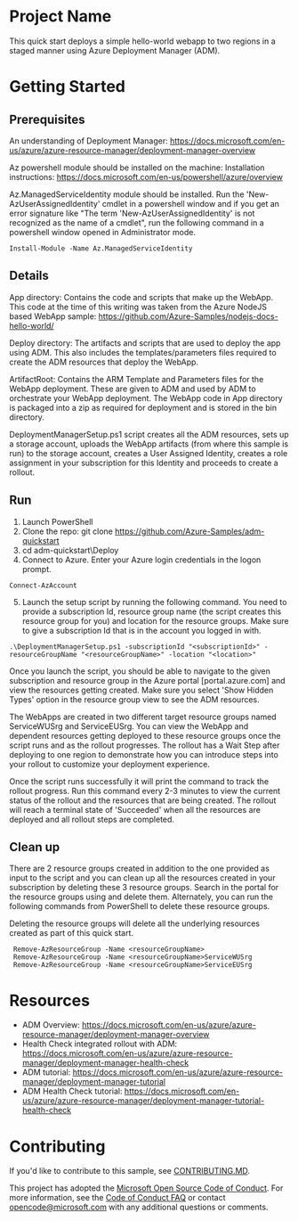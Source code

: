 # Project Name

This quick start deploys a simple hello-world webapp to two regions in a staged manner using Azure Deployment Manager (ADM).

# Getting Started
## Prerequisites

An understanding of Deployment Manager: https://docs.microsoft.com/en-us/azure/azure-resource-manager/deployment-manager-overview

Az powershell module should be installed on the machine:
Installation instructions: https://docs.microsoft.com/en-us/powershell/azure/overview

Az.ManagedServiceIdentity module should be installed. Run the 'New-AzUserAssignedIdentity' cmdlet in a powershell window and if you get an error signature like "The term 'New-AzUserAssignedIdentity' is not recognized as the name of a cmdlet", run the following command in a powershell window opened in Administrator mode.

```
Install-Module -Name Az.ManagedServiceIdentity
```

## Details

App directory: 
Contains the code and scripts that make up the WebApp. This code at the time of this writing was taken from the Azure NodeJS based WebApp sample: https://github.com/Azure-Samples/nodejs-docs-hello-world/

Deploy directory:
The artifacts and scripts that are used to deploy the app using ADM. 
This also includes the templates/parameters files required to create the ADM resources that deploy the WebApp.

ArtifactRoot:
Contains the ARM Template and Parameters files for the WebApp deployment. These are given to ADM and used by ADM to orchestrate your WebApp deployment.
The WebApp code in App directory is packaged into a zip as required for deployment and is stored in the bin directory.

DeploymentManagerSetup.ps1 script creates all the ADM resources, sets up a storage account, uploads the WebApp artifacts (from where this sample is run) to the storage account, creates a User Assigned Identity, creates a role assignment in your subscription for this Identity and proceeds to create a rollout.

## Run

1. Launch PowerShell
2. Clone the repo: git clone https://github.com/Azure-Samples/adm-quickstart
3. cd adm-quickstart\Deploy
4. Connect to Azure. Enter your Azure login credentials in the logon prompt.

```
Connect-AzAccount
```

5. Launch the setup script by running the following command. You need to provide a subscription Id, resource group name (the script creates this resource group for you) and location for the resource groups. Make sure to give a subscription Id that is in the account you logged in with.

```
.\DeploymentManagerSetup.ps1 -subscriptionId "<subscriptionId>" -resourceGroupName "<resourceGroupName>" -location "<location>"
```

Once you launch the script, you should be able to navigate to the given subscription and resource group in the Azure portal [portal.azure.com] and view the resources getting created. Make sure you select 'Show Hidden Types' option in the resource group view to see the ADM resources.

The WebApps are created in two different target resource groups named <resourceGroupName>ServiceWUSrg and <resourceGroupName>ServiceEUSrg. You can view the WebApp and dependent resources getting deployed to these resource groups once the script runs and as the rollout progresses. The rollout has a Wait Step after deploying to one region to demonstrate how you can introduce steps into your rollout to customize your deployment experience.

Once the script runs successfully it will print the command to track the rollout progress.
Run this command every 2-3 minutes to view the current status of the rollout and the resources that are being created. The rollout will reach a terminal state of 'Succeeded' when all the resources are deployed and all rollout steps are completed. 

## Clean up
There are 2 resource groups created in addition to the one provided as input to the script and you can clean up all the resources created in your subscription by deleting these 3 resource groups. 
Search in the portal for the resource groups using <resourceGroupName> and delete them.
Alternately, you can run the following commands from PowerShell to delete these resource groups.

Deleting the resource groups will delete all the underlying resources created as part of this quick start.

```
 Remove-AzResourceGroup -Name <resourceGroupName>
 Remove-AzResourceGroup -Name <resourceGroupName>ServiceWUSrg 
 Remove-AzResourceGroup -Name <resourceGroupName>ServiceEUSrg
```

# Resources

- ADM Overview: https://docs.microsoft.com/en-us/azure/azure-resource-manager/deployment-manager-overview
- Health Check integrated rollout with ADM: https://docs.microsoft.com/en-us/azure/azure-resource-manager/deployment-manager-health-check
- ADM tutorial: https://docs.microsoft.com/en-us/azure/azure-resource-manager/deployment-manager-tutorial
- ADM Health Check tutorial: https://docs.microsoft.com/en-us/azure/azure-resource-manager/deployment-manager-tutorial-health-check

# Contributing
If you'd like to contribute to this sample, see [CONTRIBUTING.MD](https://github.com/Azure-Samples/adm-quickstart/blob/master/CONTRIBUTING.md).

This project has adopted the [Microsoft Open Source Code of Conduct](https://opensource.microsoft.com/codeofconduct). For more information, see the [Code of Conduct FAQ](https://opensource.microsoft.com/codeofconduct/faq/) or contact opencode@microsoft.com with any additional questions or comments.
